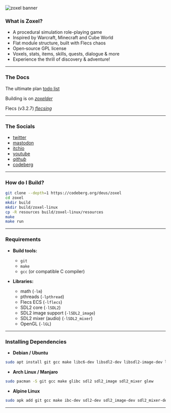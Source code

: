 ![zoxel banner](https://pbs.twimg.com/media/GvGarlgbAAA3jG-?format=png&name=large)

### What is Zoxel?

* A procedural simulation role-playing game
* Inspired by Warcraft, Minecraft and Cube World
* Flat module structure, built with Flecs chaos
* Open‑source GPL license
* Voxels, stats, items, skills, quests, dialogue & more
* Experience the thrill of discovery & adventure!

---

### The Docs

The ultimate plan [ todo list ](todo.md)

Building is on [_zoxelder_](https://codeberg.org/deus/zoxelder)

Flecs (v3.2.7) [_flecsing_](https://codeberg.org/deus/flecsing)

---

### The Socials

  - [ twitter ](https://twitter.com/deusxyz)
  - [ mastodon ](https://mastodon.gamedev.place/@deus)
  - [ itchio ](https://deusxyz.itch.io/zoxel-foss)
  - [ youtube ](https://www.youtube.com/watch?v=Hseq5iPIJ6s)
  - [_github_](https://github.com/deus369/zoxel)
  - [ codeberg ](https://codeberg.org/deus/zoxel)

---

### How do I Build?

```bash
git clone --depth=1 https://codeberg.org/deus/zoxel
cd zoxel
mkdir build
mkdir build/zoxel-linux
cp -R resources build/zoxel-linux/resources
make
make run
```

---

### Requirements

- **Build tools:**  
  - `git`  
  - `make`  
  - `gcc` (or compatible C compiler)  

- **Libraries:**  
  - math (`-lm`)  
  - pthreads (`-lpthread`)  
  - Flecs ECS (`-lflecs`)  
  - SDL2 core (`-lSDL2`)  
  - SDL2 image support (`-lSDL2_image`)  
  - SDL2 mixer (audio) (`-lSDL2_mixer`)  
  - OpenGL (`-lGL`)

---

### Installing Dependencies

- **Debian / Ubuntu**

```bash
sudo apt install git gcc make libc6-dev libsdl2-dev libsdl2-image-dev libsdl2-mixer-dev libglew-dev
```

- **Arch Linux / Manjaro**

```bash
sudo pacman -S git gcc make glibc sdl2 sdl2_image sdl2_mixer glew
```

- **Alpine Linux**

```bash
sudo apk add git gcc make ibc-dev sdl2-dev sdl2_image-dev sdl2_mixer-dev glew-dev
```

---